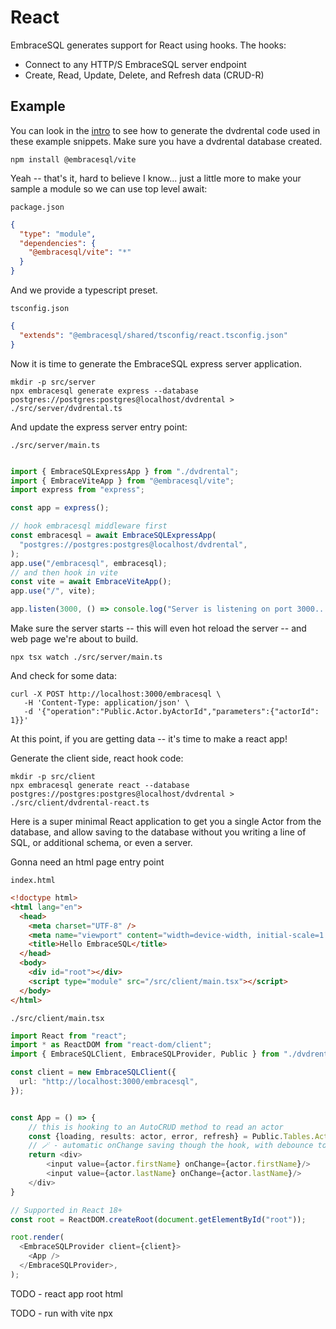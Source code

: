 # React

EmbraceSQL generates support for React using hooks. The hooks:

* Connect to any HTTP/S EmbraceSQL server endpoint
* Create, Read, Update, Delete, and Refresh data (CRUD-R)

## Example

You can look in the [intro](./index.md) to see how to generate the dvdrental code
used in these example snippets. Make sure you have a dvdrental database created.



```shell
npm install @embracesql/vite
```

Yeah -- that's it, hard to believe I know... just a little more to make
your sample a module so we can use top level await:

`package.json`

```json
{
  "type": "module", 
  "dependencies": {
    "@embracesql/vite": "*"
  }
}
```

And we provide a typescript preset.

`tsconfig.json`

```json
{
  "extends": "@embracesql/shared/tsconfig/react.tsconfig.json"
}

```



Now it is time to generate the EmbraceSQL express server application.

```shell
mkdir -p src/server
npx embracesql generate express --database postgres://postgres:postgres@localhost/dvdrental > ./src/server/dvdrental.ts
```

And update the express server entry point:

`./src/server/main.ts`

```typescript

import { EmbraceSQLExpressApp } from "./dvdrental";
import { EmbraceViteApp } from "@embracesql/vite";
import express from "express";

const app = express();

// hook embracesql middleware first
const embracesql = await EmbraceSQLExpressApp(
  "postgres://postgres:postgres@localhost/dvdrental",
);
app.use("/embracesql", embracesql);
// and then hook in vite
const vite = await EmbraceViteApp();
app.use("/", vite);

app.listen(3000, () => console.log("Server is listening on port 3000..."));

```

Make sure the server starts -- this will even hot reload the server -- and
web page we're about to build.

```shell
npx tsx watch ./src/server/main.ts
```

And check for some data:

```shell
curl -X POST http://localhost:3000/embracesql \
   -H 'Content-Type: application/json' \
   -d '{"operation":"Public.Actor.byActorId","parameters":{"actorId": 1}}'
```

At this point, if you are getting data -- it's time to make a react app!

Generate the client side, react hook code:

```shell
mkdir -p src/client
npx embracesql generate react --database postgres://postgres:postgres@localhost/dvdrental > ./src/client/dvdrental-react.ts
```


Here is a super minimal React application to get you a single Actor
from the database, and allow saving to the database without you writing
a line of SQL, or additional schema, or even a server.

Gonna need an html page entry point

`index.html`

```html
<!doctype html>
<html lang="en">
  <head>
    <meta charset="UTF-8" />
    <meta name="viewport" content="width=device-width, initial-scale=1.0" />
    <title>Hello EmbraceSQL</title>
  </head>
  <body>
    <div id="root"></div>
    <script type="module" src="/src/client/main.tsx"></script>
  </body>
</html>
```

`./src/client/main.tsx`

```typescript
import React from "react";
import * as ReactDOM from "react-dom/client";
import { EmbraceSQLClient, EmbraceSQLProvider, Public } from "./dvdrental-react";

const client = new EmbraceSQLClient({
  url: "http://localhost:3000/embracesql",
});


const App = () => {
    // this is hooking to an AutoCRUD method to read an actor
    const {loading, results: actor, error, refresh} = Public.Tables.Actor.useByActorId({ actorId: 1 });
    // 🪄 - automatic onChange saving though the hook, with debounce to not smoke your DB!
    return <div>
        <input value={actor.firstName} onChange={actor.firstName}/>
        <input value={actor.lastName} onChange={actor.lastName}/>
    </div>
}

// Supported in React 18+
const root = ReactDOM.createRoot(document.getElementById("root"));

root.render(
  <EmbraceSQLProvider client={client}>
    <App />
  </EmbraceSQLProvider>,
);

```

TODO - react app root html

TODO - run with vite npx
